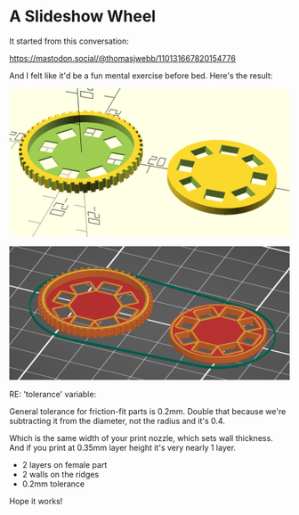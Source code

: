# A Slideshow Wheel

It started from this conversation: 

[https://mastodon.social/@thomasjwebb/110131667820154776
](https://mastodon.social/@thomasjwebb/110131667820154776)


And I felt like it'd be a fun mental exercise before bed.  Here's the result:

![](images/render.png)

![](images/slicer.png)

RE: 'tolerance' variable:

General tolerance for friction-fit parts is 0.2mm. Double that because we're subtracting it from the diameter, not the radius and it's 0.4. 

Which is the same width of your print nozzle, which sets wall thickness. And if you print at 0.35mm layer height it's very nearly 1 layer. 

* 2 layers on female part
* 2 walls on the ridges
* 0.2mm tolerance

Hope it works!
